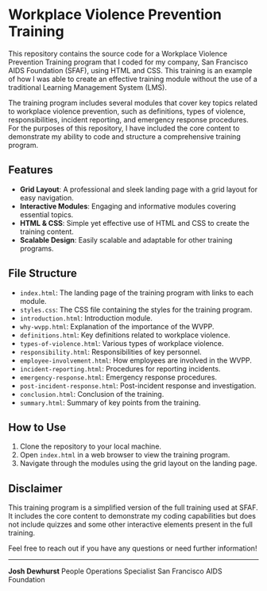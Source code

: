 # Workplace Violence Prevention Training

This repository contains the source code for a Workplace Violence Prevention Training program that I coded for my company, San Francisco AIDS Foundation (SFAF), using HTML and CSS. This training is an example of how I was able to create an effective training module without the use of a traditional Learning Management System (LMS).

The training program includes several modules that cover key topics related to workplace violence prevention, such as definitions, types of violence, responsibilities, incident reporting, and emergency response procedures. For the purposes of this repository, I have included the core content to demonstrate my ability to code and structure a comprehensive training program.

## Features
- **Grid Layout**: A professional and sleek landing page with a grid layout for easy navigation.
- **Interactive Modules**: Engaging and informative modules covering essential topics.
- **HTML & CSS**: Simple yet effective use of HTML and CSS to create the training content.
- **Scalable Design**: Easily scalable and adaptable for other training programs.

## File Structure
- `index.html`: The landing page of the training program with links to each module.
- `styles.css`: The CSS file containing the styles for the training program.
- `introduction.html`: Introduction module.
- `why-wvpp.html`: Explanation of the importance of the WVPP.
- `definitions.html`: Key definitions related to workplace violence.
- `types-of-violence.html`: Various types of workplace violence.
- `responsibility.html`: Responsibilities of key personnel.
- `employee-involvement.html`: How employees are involved in the WVPP.
- `incident-reporting.html`: Procedures for reporting incidents.
- `emergency-response.html`: Emergency response procedures.
- `post-incident-response.html`: Post-incident response and investigation.
- `conclusion.html`: Conclusion of the training.
- `summary.html`: Summary of key points from the training.

## How to Use
1. Clone the repository to your local machine.
2. Open `index.html` in a web browser to view the training program.
3. Navigate through the modules using the grid layout on the landing page.

## Disclaimer
This training program is a simplified version of the full training used at SFAF. It includes the core content to demonstrate my coding capabilities but does not include quizzes and some other interactive elements present in the full training.

Feel free to reach out if you have any questions or need further information!

---

**Josh Dewhurst**
People Operations Specialist
San Francisco AIDS Foundation
